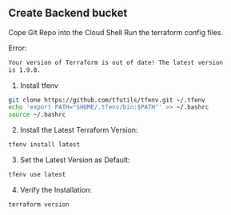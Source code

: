 ## Create Backend bucket 

Cope Git Repo into the Cloud Shell
Run the terraform config files.

Error:
```bash
Your version of Terraform is out of date! The latest version
is 1.9.8. 
```

1. Install tfenv
```bash
git clone https://github.com/tfutils/tfenv.git ~/.tfenv
echo 'export PATH="$HOME/.tfenv/bin:$PATH"' >> ~/.bashrc
source ~/.bashrc

```

2. Install the Latest Terraform Version:

```bash
tfenv install latest

```

3. Set the Latest Version as Default:
```bash
tfenv use latest
```

4. Verify the Installation:

```bash
terraform version
```